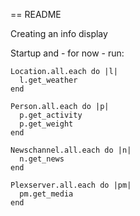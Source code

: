 == README

Creating an info display

Startup and - for now - run:

    Location.all.each do |l|
      l.get_weather
    end

    Person.all.each do |p|
      p.get_activity
      p.get_weight
    end

    Newschannel.all.each do |n|
      n.get_news
    end

    Plexserver.all.each do |pm|
      pm.get_media
    end
